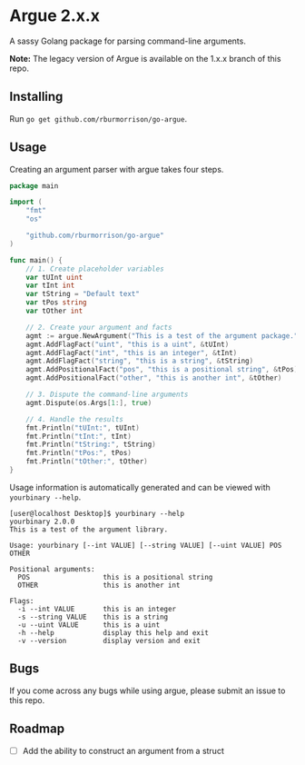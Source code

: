 # Argue 2.x.x

A sassy Golang package for parsing command-line arguments.

**Note:** The legacy version of Argue is available on the 1.x.x branch of this repo.

## Installing

Run `go get github.com/rburmorrison/go-argue`.

## Usage

Creating an argument parser with argue takes four steps.

```go
package main

import (
	"fmt"
	"os"

	"github.com/rburmorrison/go-argue"
)

func main() {
	// 1. Create placeholder variables
	var tUInt uint
	var tInt int
	var tString = "Default text"
	var tPos string
	var tOther int

	// 2. Create your argument and facts
	agmt := argue.NewArgument("This is a test of the argument package.", "2.0.0")
	agmt.AddFlagFact("uint", "this is a uint", &tUInt)
	agmt.AddFlagFact("int", "this is an integer", &tInt)
	agmt.AddFlagFact("string", "this is a string", &tString)
	agmt.AddPositionalFact("pos", "this is a positional string", &tPos).SetRequired(true)
	agmt.AddPositionalFact("other", "this is another int", &tOther)

	// 3. Dispute the command-line arguments
	agmt.Dispute(os.Args[1:], true)

	// 4. Handle the results
	fmt.Println("tUInt:", tUInt)
	fmt.Println("tInt:", tInt)
	fmt.Println("tString:", tString)
	fmt.Println("tPos:", tPos)
	fmt.Println("tOther:", tOther)
}
```

Usage information is automatically generated and can be viewed with `yourbinary --help`.

```
[user@localhost Desktop]$ yourbinary --help
yourbinary 2.0.0
This is a test of the argument library.

Usage: yourbinary [--int VALUE] [--string VALUE] [--uint VALUE] POS OTHER

Positional arguments:
  POS                  this is a positional string
  OTHER                this is another int

Flags:
  -i --int VALUE       this is an integer
  -s --string VALUE    this is a string
  -u --uint VALUE      this is a uint
  -h --help            display this help and exit
  -v --version         display version and exit
```

## Bugs

If you come across any bugs while using argue, please submit an issue to this repo.

## Roadmap

- [ ] Add the ability to construct an argument from a struct